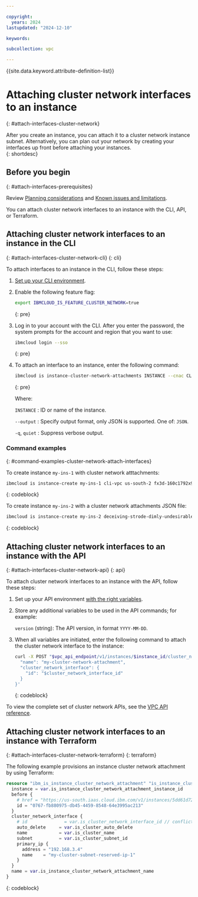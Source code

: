 ```yaml
---

copyright:
  years: 2024
lastupdated: "2024-12-10"

keywords:

subcollection: vpc

---
```


{{site.data.keyword.attribute-definition-list}}

# Attaching cluster network interfaces to an instance
{: #attach-interfaces-cluster-network}

After you create an instance, you can attach it to a cluster network instance subnet. Alternatively, you can plan out your network by creating your interfaces up front before attaching your instances.  
{: shortdesc} 

## Before you begin
{: #attach-interfaces-prerequisites}

Review [Planning considerations](/docs/vpc?topic=vpc-planning-cluster-network&interface=ui) and [Known issues and limitations](/docs/vpc?topic=vpc-limitations-cluster-network&interface=ui).

You can attach cluster network interfaces to an instance with the CLI, API, or Terraform.

## Attaching cluster network interfaces to an instance in the CLI
{: #attach-interfaces-cluster-network-cli}
{: cli}

To attach interfaces to an instance in the CLI, follow these steps:

1. [Set up your CLI environment](/docs/vpc?topic=vpc-set-up-environment&interface=cli).
1. Enable the following feature flag:

   ```sh
   export IBMCLOUD_IS_FEATURE_CLUSTER_NETWORK=true
   ```
   {: pre}
   
1. Log in to your account with the CLI. After you enter the password, the system prompts for the account and region that you want to use:

    ```sh
    ibmcloud login --sso
    ```
    {: pre}

1. To attach an interface to an instance, enter the following command:

   ```bash
   ibmcloud is instance-cluster-network-attachments INSTANCE --cnac CLUSTER_NETWORK_ATTACHMENT
   ```
   {: pre}

   Where:

   `INSTANCE`
   :    ID or name of the instance.

   `--output`
   :    Specify output format, only JSON is supported. One of: `JSON`.

   `-q`, `quiet`
   :    Suppress verbose output.

### Command examples
{: #command-examples-cluster-network-attach-interfaces}

To create instance `my-ins-1` with cluster network atttachments:

```sh
ibmcloud is instance-create my-ins-1 cli-vpc us-south-2 fx3d-160c1792x9h100 cli-subnet --image ibm-ubuntu-20-04-6-minimal-amd64-5 --cluster-network-attachments '[{"name":"instance-cnac-1","cluster_network_interface":{"id":"7208-18204195-be40-4f12-aaaa-2649e19acb91"}},{"name":"instance-cnac-2","cluster_network_interface":{"id":"7208-cf6023a3-86c7-459f-84b8-536b4f812541"}},{"name":"instance-cnac-3","cluster_network_interface":{"id":"7208-2d55d27c-835c-4566-acbc-da36bcf49da7"}},{"name":"instance-cnac-4","cluster_network_interface":{"id":"7208-161e2919-c505-4e6d-bd49-88e7e0c0f1f3"}},{"name":"instance-cnac-5","cluster_network_interface":{"id":"7208-d700a40e-af61-45ee-b71a-a09203db76bd"}},{"name":"instance-cnac-6","cluster_network_interface":{"id":"7208-c7dbc8b9-6b47-4b83-8649-512e4e8f0a81"}},{"name":"instance-cnac-7","cluster_network_interface":{"id":"7208-f4773e40-49b5-4d44-8c68-7a75513bbf16"}},{"name":"instance-cnac-8","cluster_network_interface":{"id":"7208-46e097b5-c1ea-4669-aafd-7a4cc82d0e02"}}]'
```
{: codeblock}

To create instance `my-ins-2` with a cluster network attachments JSON file:

```sh
ibmcloud is instance-create my-ins-2 deceiving-strode-dimly-undesirable us-south-2 hx3d-160x1002x8h100 test-subnet --image ibm-ubuntu-20-04-6-minimal-amd64-5 --cluster-network-attachments @~/cnac.json
```
{: codeblock}

## Attaching cluster network interfaces to an instance with the API
{: #attach-interfaces-cluster-network-api}
{: api}

To attach cluster network interfaces to an instance with the API, follow these steps:

1. Set up your API environment [with the right variables](/docs/vpc?topic=vpc-set-up-environment#api-prerequisites-setup).
1. Store any additional variables to be used in the API commands; for example:

   `version` (string): The API version, in format `YYYY-MM-DD`.

1. When all variables are initiated, enter the following command to attach the cluster network interface to the instance:

   ```sh
   curl -X POST "$vpc_api_endpoint/v1/instances/$instance_id/cluster_network_attachments?version=$today&generation=2" -H "Authorization: Bearer $iam_token" -d '{
     "name": "my-cluster-network-attachment",
     "cluster_network_interface": {
       "id": "$cluster_network_interface_id"
     }
   }'
   ```
   {: codeblock}

To view the complete set of cluster network APIs, see the [VPC API reference](/apidocs/vpc-scoped?code=go#list-cluster-network-profiles).

## Attaching cluster network interfaces to an instance with Terraform
{: #attach-interfaces-cluster-network-terraform}
{: terraform}

The following example provisions an instance cluster network attachment by using Terraform:

```terraform
resource "ibm_is_instance_cluster_network_attachment" "is_instance_cluster_network_attachment_instance" {
  instance = var.is_instance_cluster_network_attachment_instance_id
  before {
    # href = "https://us-south.iaas.cloud.ibm.com/v1/instances/5dd61d72-acaa-47c2-a336-3d849660d010/cluster_network_attachments/0767-fb880975-db45-4459-8548-64e3995ac213" // conflicts with id
    id = "0767-fb880975-db45-4459-8548-64e3995ac213"
  }
  cluster_network_interface {
    # id              = var.is_cluster_network_interface_id // conflicts with other properties
    auto_delete     = var.is_cluster_auto_delete
    name            = var.is_cluster_name
    subnet          = var.is_cluster_subnet_id
    primary_ip {
      address = "192.168.3.4"
      name    = "my-cluster-subnet-reserved-ip-1"
    }
  }
  name = var.is_instance_cluster_network_attachment_name
}
```
{: codeblock}
